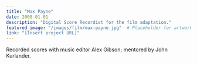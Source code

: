 ```yaml
---
title: "Max Payne"
date: 2008-01-01
description: "Digital Score Recordist for the film adaptation."
featured_image: "/images/film/max-payne.jpg"  # Placeholder for artwork
link: "[Insert project URL]"
---
```

Recorded scores with music editor Alex Gibson; mentored by John Kurlander.